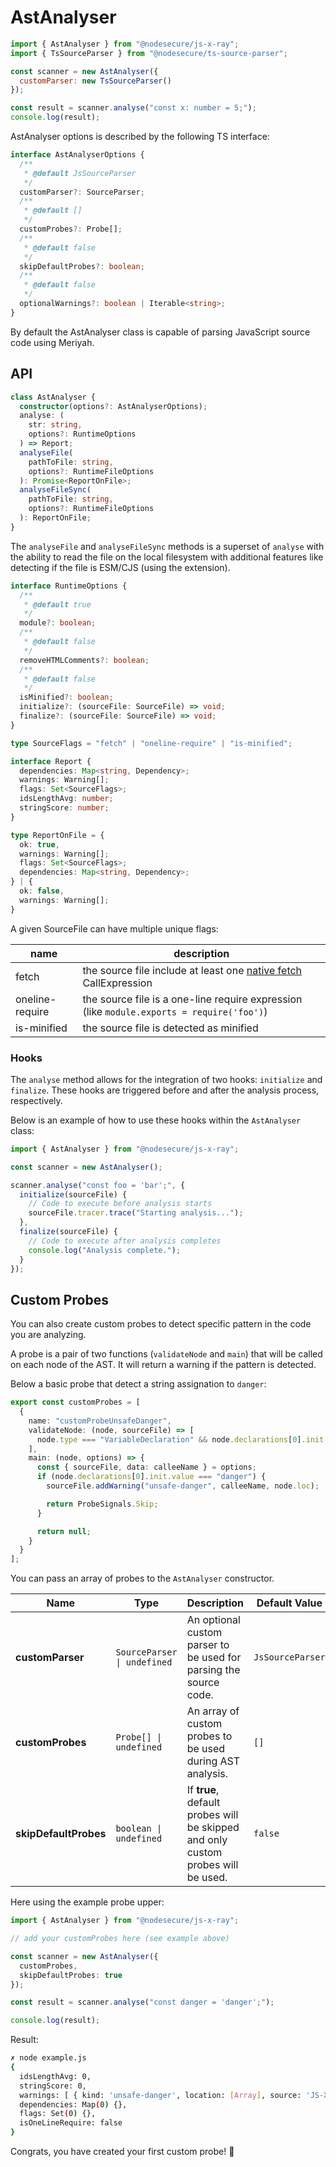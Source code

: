 # AstAnalyser

```js
import { AstAnalyser } from "@nodesecure/js-x-ray";
import { TsSourceParser } from "@nodesecure/ts-source-parser";

const scanner = new AstAnalyser({
  customParser: new TsSourceParser()
});

const result = scanner.analyse("const x: number = 5;");
console.log(result);
```

AstAnalyser options is described by the following TS interface:

```ts
interface AstAnalyserOptions {
  /**
   * @default JsSourceParser
   */
  customParser?: SourceParser;
  /**
   * @default []
   */
  customProbes?: Probe[];
  /**
   * @default false
   */
  skipDefaultProbes?: boolean;
  /**
   * @default false
   */
  optionalWarnings?: boolean | Iterable<string>;
}
```

By default the AstAnalyser class is capable of parsing JavaScript source code using Meriyah.

## API

```ts
class AstAnalyser {
  constructor(options?: AstAnalyserOptions);
  analyse: (
    str: string,
    options?: RuntimeOptions
  ) => Report;
  analyseFile(
    pathToFile: string,
    options?: RuntimeFileOptions
  ): Promise<ReportOnFile>;
  analyseFileSync(
    pathToFile: string,
    options?: RuntimeFileOptions
  ): ReportOnFile;
}
```

The `analyseFile` and `analyseFileSync` methods is a superset of `analyse` with the ability to read the file on the local filesystem with additional features like detecting if the file is ESM/CJS (using the extension).

```ts
interface RuntimeOptions {
  /**
   * @default true
   */
  module?: boolean;
  /**
   * @default false
   */
  removeHTMLComments?: boolean;
  /**
   * @default false
   */
  isMinified?: boolean;
  initialize?: (sourceFile: SourceFile) => void;
  finalize?: (sourceFile: SourceFile) => void;
}

type SourceFlags = "fetch" | "oneline-require" | "is-minified";

interface Report {
  dependencies: Map<string, Dependency>;
  warnings: Warning[];
  flags: Set<SourceFlags>;
  idsLengthAvg: number;
  stringScore: number;
}

type ReportOnFile = {
  ok: true,
  warnings: Warning[];
  flags: Set<SourceFlags>;
  dependencies: Map<string, Dependency>;
} | {
  ok: false,
  warnings: Warning[];
}
```

A given SourceFile can have multiple unique flags:

| name | description |
| --- | --- |
| fetch | the source file include at least one [native fetch](https://developer.mozilla.org/en-US/docs/Web/API/Fetch_API/Using_Fetch) CallExpression |
| oneline-require | the source file is a one-line require expression (like `module.exports = require('foo')`) |
| is-minified | the source file is detected as minified |

### Hooks

The `analyse` method allows for the integration of two hooks: `initialize` and `finalize`. 
These hooks are triggered before and after the analysis process, respectively.

Below is an example of how to use these hooks within the `AstAnalyser` class:

```js
import { AstAnalyser } from "@nodesecure/js-x-ray";

const scanner = new AstAnalyser();

scanner.analyse("const foo = 'bar';", {
  initialize(sourceFile) {
    // Code to execute before analysis starts
    sourceFile.tracer.trace("Starting analysis...");
  },
  finalize(sourceFile) {
    // Code to execute after analysis completes
    console.log("Analysis complete.");
  }
});
```

## Custom Probes

You can also create custom probes to detect specific pattern in the code you are analyzing.

A probe is a pair of two functions (`validateNode` and `main`) that will be called on each node of the AST. It will return a warning if the pattern is detected.

Below a basic probe that detect a string assignation to `danger`:

```ts
export const customProbes = [
  {
    name: "customProbeUnsafeDanger",
    validateNode: (node, sourceFile) => [
      node.type === "VariableDeclaration" && node.declarations[0].init.value === "danger"
    ],
    main: (node, options) => {
      const { sourceFile, data: calleeName } = options;
      if (node.declarations[0].init.value === "danger") {
        sourceFile.addWarning("unsafe-danger", calleeName, node.loc);

        return ProbeSignals.Skip;
      }

      return null;
    }
  }
];
```

You can pass an array of probes to the `AstAnalyser` constructor.

| Name | Type | Description | Default Value |
|---|---|---|---|
| **customParser** | `SourceParser \| undefined` | An optional custom parser to be used for parsing the source code. | `JsSourceParser` |
| **customProbes** | `Probe[] \| undefined` | An array of custom probes to be used during AST analysis. | `[]` |
| **skipDefaultProbes** | `boolean \| undefined` | If **true**, default probes will be skipped and only custom probes will be used. | `false` |

Here using the example probe upper:

```ts
import { AstAnalyser } from "@nodesecure/js-x-ray";

// add your customProbes here (see example above)

const scanner = new AstAnalyser({
  customProbes,
  skipDefaultProbes: true
});

const result = scanner.analyse("const danger = 'danger';");

console.log(result);
```

Result:

```sh
✗ node example.js
{
  idsLengthAvg: 0,
  stringScore: 0,
  warnings: [ { kind: 'unsafe-danger', location: [Array], source: 'JS-X-Ray' } ],
  dependencies: Map(0) {},
  flags: Set(0) {},
  isOneLineRequire: false
}
```

Congrats, you have created your first custom probe! 🎉
